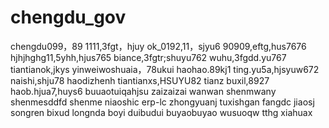# chengdu_gov
chengdu099，89
1111,3fgt，hjuy
ok_0192,11，sjyu6
90909,eftg,hus7676
hjhjhghg11,5yhh,hjus765
biance,3fgtr;shuyu762
wuhu,3fgdd.yu767
tiantianok,jkys
yinweiwoshuaia，78ukui
haohao.89kj1
ting.yu5a,hjsyuw672
naishi,shju78
haodizhenh
tiantianxs,HSUYU82
tianz
buxil,8927
haob.hjua7,huys6
buuaotuiqahjsu
zaizaizai
wanwan
shenmwany
shenmesddfd
shenme
niaoshic
erp-lc
zhongyuanj
tuxishgan
fangdc
jiaosj
songren
bixud
longnda
boyi
duibudui
buyaobuyao
wusuoqw
tthg
xiahuax
